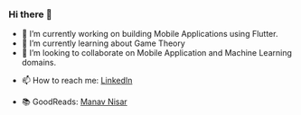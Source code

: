 ### Hi there 👋

<!--
**manavnisar/manavnisar** is a ✨ _special_ ✨ repository because its `README.md` (this file) appears on your GitHub profile.

Here are some ideas to get you started:
-->
- 🔭 I’m currently working on building Mobile Applications using Flutter.
- 🌱 I’m currently learning about Game Theory
- 👯 I’m looking to collaborate on Mobile Application and Machine Learning domains.
<!-- - 🤔 I’m looking for help with ... -->
<!-- - 💬 Ask me about --> 
- 📫 How to reach me: [LinkedIn](https://linkedin.com/in/manavnisar)
<!-- - 😄 Pronouns: ... -->
<!-- - ⚡ Fun fact: ... -->
- 📚 GoodReads: [Manav Nisar](https://www.goodreads.com/user/show/164941329-manav-nisar)

